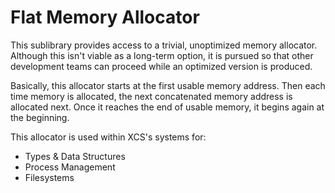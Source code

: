 
#  Flat Memory Allocator

This sublibrary provides access to a trivial, unoptimized memory allocator.  Although this isn't viable as a long-term option, it is pursued so that other development teams can proceed while an optimized version is produced.  

Basically, this allocator starts at the first usable memory address.  Then each time memory is allocated, the next concatenated memory address is allocated next.  Once it reaches the end of usable memory, it begins again at the beginning. 


This allocator is used within XCS's systems for:

 * Types & Data Structures
 * Process Management
 * Filesystems 

